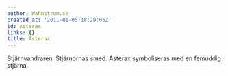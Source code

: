 ```yaml
---
author: Wahnstrom.se
created_at: '2011-01-05T18:29:05Z'
id: Asterax
links: {}
title: Asterax
---
```


Stjärnvandraren, Stjärnornas smed. Asterax symboliseras med en femuddig stjärna.